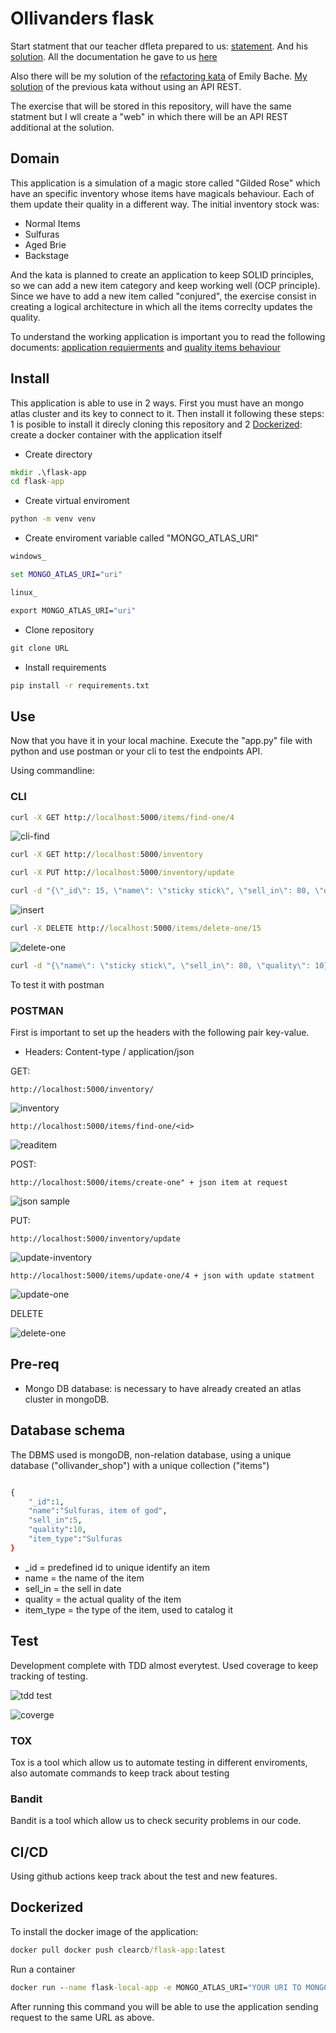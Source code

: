 # Ollivanders flask

Start statment that our teacher dfleta prepared to us: [statement](https://github.com/dfleta/ollivanders_shop). And his [solution](https://github.com/dfleta/ollivanders). All the documentation he gave to us [here](https://github.com/dfleta/flask-rest-ci-boilerplate)

Also there will be my solution of the [refactoring kata](https://github.com/emilybache/GildedRose-Refactoring-Kata/tree/main/python) of Emily Bache. [My solution](https://github.com/ClearCB/gildedrose-kata/tree/main/python) of the previous kata without using an API REST.

The exercise that will be stored in this repository, will have the same statment but I wll create a "web" in which there will be an API REST additional at the solution.

## Domain

This application is a simulation of a magic store called "Gilded Rose" which have an specific inventory whose items have magicals behaviour. Each of them update their quality in a different way. The initial inventory stock was:

* Normal Items
* Sulfuras
* Aged Brie
* Backstage

And the kata is planned to create an application to keep SOLID principles, so we can add a new item category and keep working well (OCP principle). Since we have to add a new item called "conjured", the exercise consist in creating a logical architecture in which all the items correclty updates the quality.  

To understand the working application is important you to read the following documents: [application requierments](./doc/OriginalRequirements.txt) and [quality items behaviour](./doc/qualityBehaviour.txt)

## Install

This application is able to use in 2 ways. First you must have an mongo atlas cluster and its key to connect to it. Then install it following these steps: 1 is posible to install it direcly cloning this repository and 2 [Dockerized](#dockerized): create a docker container with the application itself

* Create directory

```cmd
mkdir .\flask-app
cd flask-app
```

* Create virtual enviroment

```cmd
python -m venv venv
```

* Create enviroment variable called "MONGO_ATLAS_URI"

```cmd
windows_

set MONGO_ATLAS_URI="uri"

linux_

export MONGO_ATLAS_URI="uri"
```

* Clone repository

```cmd
git clone URL
```

* Install requirements

```cmd
pip install -r requirements.txt
```

## Use

Now that you have it in your local machine. Execute the "app.py" file with python and use postman or your cli to test the endpoints API.

Using commandline:

### CLI

```cmd
curl -X GET http://localhost:5000/items/find-one/4
```

![cli-find](./doc/img/cli_find.png)

```cmd
curl -X GET http://localhost:5000/inventory
```

```cmd
curl -X PUT http://localhost:5000/inventory/update
```

```cmd
curl -d "{\"_id\": 15, \"name\": \"sticky stick\", \"sell_in\": 80, \"quality\": 30, \"item_type\":\"Conjured\"}" -H "Content-Type: application/json" -X POST http://localhost:5000/items/create-one
```

![insert](./doc/img/cli_insert.png)

```cmd
curl -X DELETE http://localhost:5000/items/delete-one/15
```

![delete-one](./doc/img/cli_delete.png)

```cmd
curl -d "{\"name\": \"sticky stick\", \"sell_in\": 80, \"quality\": 10}" -H "Content-Type: application/json" -X PUT http://localhost:5000/items/update-one/4
```

To test it with postman

### POSTMAN

First is important to set up the headers with the following pair key-value.

* Headers: Content-type / application/json

GET:

```postman
http://localhost:5000/inventory/
```

![inventory](./doc/img/read-inventory.png)

```postman
http://localhost:5000/items/find-one/<id>
```

![readitem](./doc/img/read-item.png)

POST:

```postman
http://localhost:5000/items/create-one" + json item at request
```

![json sample](./doc/img/post-item.png)

PUT:

```postman
http://localhost:5000/inventory/update
```

![update-inventory](./doc/img/update-inventory.png)

```postman
http://localhost:5000/items/update-one/4 + json with update statment
```

![update-one](./doc/img/update-item.png)

DELETE

![delete-one](./doc/img/delete-item.png)

## Pre-req

* Mongo DB database: is necessary to have already created an atlas cluster in mongoDB.

## Database schema

The DBMS used is mongoDB, non-relation database, using a unique database ("ollivander_shop") with a unique collection ("items")

```python

{
    "_id":1,
    "name":"Sulfuras, item of god",
    "sell_in":5,
    "quality":10,
    "item_type":"Sulfuras
}
```

* _id = predefined id to unique identify an item
* name = the name of the item
* sell_in = the sell in date
* quality = the actual quality of the item
* item_type = the type of the item, used to catalog it

## Test

Development complete with TDD almost everytest. Used coverage to keep tracking of testing.

![tdd test](./doc/img/tdd.png)

![coverge](./doc/img/coverage.png)

### TOX

Tox is a tool which allow us to automate testing in different enviroments, also automate commands to keep track about testing

### Bandit

Bandit is a tool which allow us to check security problems in our code. 
## CI/CD

Using github actions keep track about the test and new features.

## Dockerized

To install the docker image of the application:

```cmd
docker pull docker push clearcb/flask-app:latest
```

Run a container

```cmd
docker run --name flask-local-app -e MONGO_ATLAS_URI="YOUR URI TO MONGO ATLAS CLUSTER" -p 5000:5000 --rm clearcb/flask-app:latest
```

After running this command you will be able to use the application sending request to the same URL as above.
